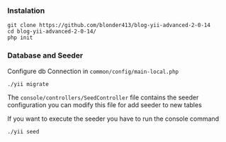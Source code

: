 ### Instalation
```
git clone https://github.com/blonder413/blog-yii-advanced-2-0-14
cd blog-yii-advanced-2-0-14/
php init
```
### Database and Seeder
Configure db Connection in ```common/config/main-local.php```
```
./yii migrate
```

The ```console/controllers/SeedController``` file contains the seeder configuration
you can modify this file for add seeder to new tables

If you want to execute the seeder you have to run the console command

```
./yii seed
```
